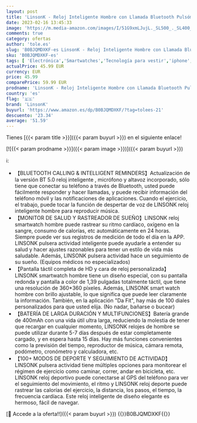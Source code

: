 ```yaml
---
layout: post
title: 'LinsonK - Reloj Inteligente Hombre con Llamada Bluetooth Pulsómetro Monitor de Sueño Pulsera Actividad Inteligente Deportivo 100+ Modos de Deportes Outdoor Fitness Smartwatch para iPhone Xiaomi Samsung Huawei'
date: 2023-02-16 13:45:33
image: 'https://m.media-amazon.com/images/I/51G9xmLJujL._SL500_._SL400_.jpg'
comments: true
category: ofertas
author: 'tole.es'
slug: 'B0BJQMDXKF-es LinsonK - Reloj Inteligente Hombre con Llamada Bluetooth...'
sku: 'B0BJQMDXKF-es'
tags: [ 'Electrónica','Smartwatches','Tecnología para vestir','iphone','linsonk','🇪🇸', ]
actualPrice: 45.99 EUR
currency: EUR
price: 45.99
comparePrice: 59.99 EUR
prodname: 'LinsonK - Reloj Inteligente Hombre con Llamada Bluetooth Pulsómetro Monitor de Sueño Pulsera Actividad Inteligente Deportivo 100+ Modos de Deportes Outdoor Fitness Smartwatch para iPhone Xiaomi Samsung Huawei'
country: 'es'
flag: '🇪🇸'
brand: 'LinsonK'
buyurl: 'https://www.amazon.es/dp/B0BJQMDXKF/?tag=tolees-21'
descuento: '23.34'
average: '51.59'
---
```


Tienes [{{< param title >}}]({{< param buyurl >}}) en el siguiente enlace!

[![{{< param prodname >}}]({{< param image >}})]({{< param buyurl >}})

ℹ️:

- 【BLUETOOTH CALLING & INTELLIGENT REMINDERS】Actualización de la versión BT 5.0 reloj inteligente , micrófono y altavoz incorporado, sólo tiene que conectar su teléfono a través de Bluetooth, usted puede fácilmente responder y hacer llamadas, y puede recibir información del teléfono móvil y las notificaciones de aplicaciones. Cuando el ejercicio, el trabajo, puede tocar la función de despertar de voz de LINSONK reloj inteligente hombre para reproducir música.
- 【MONITOR DE SALUD Y RASTREADOR DE SUEÑO】LINSONK reloj smartwatch hombre puede rastrear su ritmo cardíaco, oxígeno en la sangre, consumo de calorías, etc automáticamente en 24 horas. Siempre puede ver sus registros de medición de todo el día en la APP. LINSONK pulsera actividad inteligente puede ayudarle a entender su salud y hacer ajustes razonables para tener un estilo de vida más saludable. Además, LINSONK pulsera actividad hace un seguimiento de su sueño. (Equipos médicos no especializados)
- 【Pantalla táctil completa de HD y cara de reloj personalizada】LINSONK smartwatch hombre tiene un diseño especial, con su pantalla redonda y pantalla a color de 1,39 pulgadas totalmente táctil, que tiene una resolución de 360*360 píxeles. Además, LINSONK smart watch hombre con brillo ajustable, lo que significa que puede leer claramente la información. También, en la aplicación "Da Fit", hay más de 100 diales personalizados para que usted elija. (No nadar, bañarse o bucear)
- 【BATERÍA DE LARGA DURACIÓN Y MULTIFUNCIONES】Batería grande de 400mAh con una vida útil ultra larga, reduciendo la molestia de tener que recargar en cualquier momento, LINSONK relojes de hombre se puede utilizar durante 5-7 días después de estar completamente cargado, y en espera hasta 15 días. Hay más funciones convenientes como la previsión del tiempo, reproductor de música, cámara remota, podómetro, cronómetro y calculadora, etc.
- 【100+ MODOS DE DEPORTE Y SEGUIMIENTO DE ACTIVIDAD】LINSONK pulsera actividad tiene múltiples opciones para monitorear el régimen de ejercicio como caminar, correr, andar en bicicleta, etc. LINSONK reloj deportivo puede conectarse al GPS del teléfono para ver el seguimiento del movimiento, el ritmo y LINSONK reloj deporte puede rastrear las calorías del ejercicio, la distancia, los pasos, el tiempo, la frecuencia cardíaca. Este reloj inteligente de diseño elegante es hermoso, fácil de navegar.

[🛒 Accede a la oferta!!]({{< param buyurl >}})
{{<world>}}B0BJQMDXKF{{</world>}}
